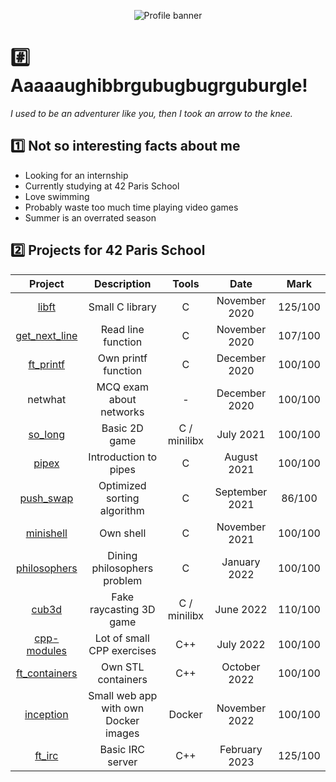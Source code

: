 <div align="center">

![Profile banner](https://i.imgur.com/YY1l5dl.png)

</div>

# :hash: Aaaaaughibbrgubugbugrguburgle!

*I used to be an adventurer like you, then I took an arrow to the knee.*

## :one: Not so interesting facts about me

* Looking for an internship
* Currently studying at 42 Paris School
* Love swimming
* Probably waste too much time playing video games
* Summer is an overrated season

## :two: Projects for 42 Paris School

<div align="center">

|                        **Project**                       |            **Description**           |   **Tools**  |    **Date**    | **Mark** |
|:--------------------------------------------------------:|:------------------------------------:|:------------:|:--------------:|:--------:|
|         [libft](https://github.com/Naerhy/libft)         |            Small C library           |       C      |  November 2020 |  125/100 |
| [get_next_line](https://github.com/Naerhy/get_next_line) |          Read line function          |       C      |  November 2020 |  107/100 |
|     [ft_printf](https://github.com/Naerhy/ft_printf)     |          Own printf function         |       C      |  December 2020 |  100/100 |
|                          netwhat                         |        MCQ exam about networks       |       -      |  December 2020 |  100/100 |
|       [so_long](https://github.com/Naerhy/so_long)       |             Basic 2D game            | C / minilibx |    July 2021   |  100/100 |
|         [pipex](https://github.com/Naerhy/pipex)         |         Introduction to pipes        |       C      |   August 2021  |  100/100 |
|     [push_swap](https://github.com/Naerhy/push_swap)     |      Optimized sorting algorithm     |       C      | September 2021 |  86/100  |
|     [minishell](https://github.com/Naerhy/minishell)     |               Own shell              |       C      |  November 2021 |  100/100 |
|  [philosophers](https://github.com/Naerhy/philosophers)  |      Dining philosophers problem     |       C      |  January 2022  |  100/100 |
|         [cub3d](https://github.com/Naerhy/cub3d)         |        Fake raycasting 3D game       | C / minilibx |    June 2022   |  110/100 |
|   [cpp-modules](https://github.com/Naerhy/cpp-modules)   |      Lot of small CPP exercises      |      C++     |    July 2022   |  100/100 |
| [ft_containers](https://github.com/Naerhy/ft_containers) |          Own STL containers          |      C++     |  October 2022  |  100/100 |
|     [inception](https://github.com/Naerhy/inception)     | Small web app with own Docker images |    Docker    |  November 2022 |  100/100 |
|        [ft_irc](https://github.com/Naerhy/ft_irc)        |           Basic IRC server           |      C++     |  February 2023 |  125/100 |

</div>
